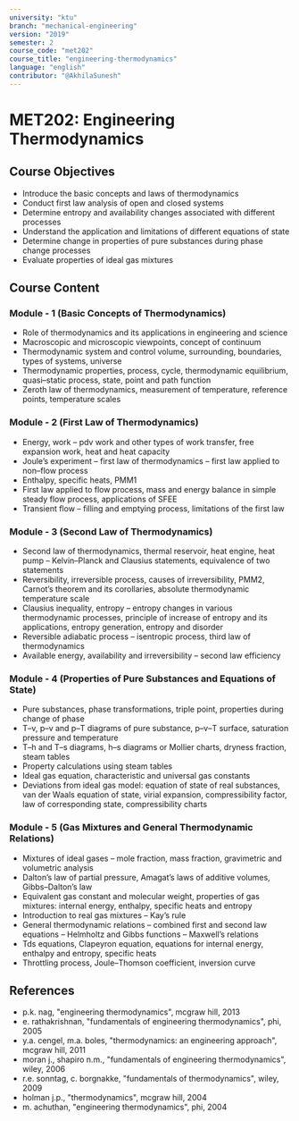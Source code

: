 ```yaml
---
university: "ktu"
branch: "mechanical-engineering"
version: "2019"
semester: 2
course_code: "met202"
course_title: "engineering-thermodynamics"
language: "english"
contributor: "@AkhilaSunesh"
---
```


# MET202: Engineering Thermodynamics

## Course Objectives

* Introduce the basic concepts and laws of thermodynamics  
* Conduct first law analysis of open and closed systems  
* Determine entropy and availability changes associated with different processes  
* Understand the application and limitations of different equations of state  
* Determine change in properties of pure substances during phase change processes  
* Evaluate properties of ideal gas mixtures  

## Course Content

### Module - 1 (Basic Concepts of Thermodynamics)

* Role of thermodynamics and its applications in engineering and science  
* Macroscopic and microscopic viewpoints, concept of continuum  
* Thermodynamic system and control volume, surrounding, boundaries, types of systems, universe  
* Thermodynamic properties, process, cycle, thermodynamic equilibrium, quasi–static process, state, point and path function  
* Zeroth law of thermodynamics, measurement of temperature, reference points, temperature scales  

### Module - 2 (First Law of Thermodynamics)

* Energy, work – pdv work and other types of work transfer, free expansion work, heat and heat capacity  
* Joule’s experiment – first law of thermodynamics – first law applied to non–flow process  
* Enthalpy, specific heats, PMM1  
* First law applied to flow process, mass and energy balance in simple steady flow process, applications of SFEE  
* Transient flow – filling and emptying process, limitations of the first law  

### Module - 3 (Second Law of Thermodynamics)

* Second law of thermodynamics, thermal reservoir, heat engine, heat pump – Kelvin–Planck and Clausius statements, equivalence of two statements  
* Reversibility, irreversible process, causes of irreversibility, PMM2, Carnot’s theorem and its corollaries, absolute thermodynamic temperature scale  
* Clausius inequality, entropy – entropy changes in various thermodynamic processes, principle of increase of entropy and its applications, entropy generation, entropy and disorder  
* Reversible adiabatic process – isentropic process, third law of thermodynamics  
* Available energy, availability and irreversibility – second law efficiency  

### Module - 4 (Properties of Pure Substances and Equations of State)

* Pure substances, phase transformations, triple point, properties during change of phase  
* T–v, p–v and p–T diagrams of pure substance, p–v–T surface, saturation pressure and temperature  
* T–h and T–s diagrams, h–s diagrams or Mollier charts, dryness fraction, steam tables  
* Property calculations using steam tables  
* Ideal gas equation, characteristic and universal gas constants  
* Deviations from ideal gas model: equation of state of real substances, van der Waals equation of state, virial expansion, compressibility factor, law of corresponding state, compressibility charts  

### Module - 5 (Gas Mixtures and General Thermodynamic Relations)

* Mixtures of ideal gases – mole fraction, mass fraction, gravimetric and volumetric analysis  
* Dalton’s law of partial pressure, Amagat’s laws of additive volumes, Gibbs–Dalton’s law  
* Equivalent gas constant and molecular weight, properties of gas mixtures: internal energy, enthalpy, specific heats and entropy  
* Introduction to real gas mixtures – Kay’s rule  
* General thermodynamic relations – combined first and second law equations – Helmholtz and Gibbs functions – Maxwell’s relations  
* Tds equations, Clapeyron equation, equations for internal energy, enthalpy and entropy, specific heats  
* Throttling process, Joule–Thomson coefficient, inversion curve  

## References

* p.k. nag, "engineering thermodynamics", mcgraw hill, 2013  
* e. rathakrishnan, "fundamentals of engineering thermodynamics", phi, 2005  
* y.a. cengel, m.a. boles, "thermodynamics: an engineering approach", mcgraw hill, 2011  
* moran j., shapiro n.m., "fundamentals of engineering thermodynamics", wiley, 2006  
* r.e. sonntag, c. borgnakke, "fundamentals of thermodynamics", wiley, 2009  
* holman j.p., "thermodynamics", mcgraw hill, 2004  
* m. achuthan, "engineering thermodynamics", phi, 2004  
